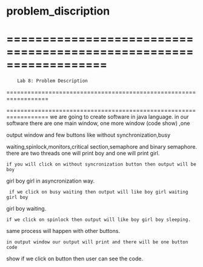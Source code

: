 problem_discription
===================

==================================================================
==================================================================

		Lab 8: Problem Description
==================================================================

==================================================================
	we are going to create software in java language.
in our software there are one main window, one more window (code show) ,one 

output window and few buttons like without synchronization,busy 

waiting,spinlock,monitors,critical section,semaphore and binary semaphore.
there are two threads one will print boy and one will print girl.

	if you will click on without syncronization button then output will be boy 

girl boy girl in asyncronization way.

	 if we click on busy waiting then output will like boy girl waiting girl boy 

girl boy waiting.

	if we click on spinlock then output will like boy girl boy sleeping.
same process will happen with other buttons.

	in output window our output will print and there will be one button code 

show if we click on button then user can see the code.



